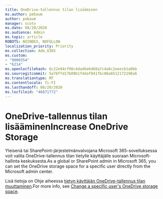 ```yaml
---
title: OneDrive-tallennus tilan lisääminen
ms.author: pebaum
author: pebaum
manager: scotv
ms.date: 08/20/2020
ms.audience: Admin
ms.topic: article
ROBOTS: NOINDEX, NOFOLLOW
localization_priority: Priority
ms.collection: Adm_O365
ms.custom:
- "9000354"
- "6214"
ms.openlocfilehash: 6c22e94cf98c4dad6e6d68a7c4a8c2eeecb1a0bb
ms.sourcegitcommit: 5a76ffd17b09b1f4daf041fbc08a6512172198a6
ms.translationtype: MT
ms.contentlocale: fi-FI
ms.lasthandoff: 08/20/2020
ms.locfileid: "46871772"
---
```

# <a name="increase-onedrive-storage"></a><span data-ttu-id="351a1-102">OneDrive-tallennus tilan lisääminen</span><span class="sxs-lookup"><span data-stu-id="351a1-102">Increase OneDrive Storage</span></span>

<span data-ttu-id="351a1-103">Yleisenä tai SharePoint-järjestelmänvalvojana Microsoft 365-sovelluksessa voit valita OneDrive-tallennus tilan tietylle käyttäjälle suoraan Microsoft-hallinta keskuksesta.</span><span class="sxs-lookup"><span data-stu-id="351a1-103">As a global or SharePoint admin in Microsoft 365, you can set the OneDrive storage space for a specific user directly from the Microsoft admin center.</span></span>  

<span data-ttu-id="351a1-104">Lisä tietoja on Ohje aiheessa [tietyn käyttäjän OneDrive-tallennus tilan muuttaminen](https://docs.microsoft.com/onedrive/change-user-storage).</span><span class="sxs-lookup"><span data-stu-id="351a1-104">For more info, see [Change a specific user's OneDrive storage space](https://docs.microsoft.com/onedrive/change-user-storage).</span></span>